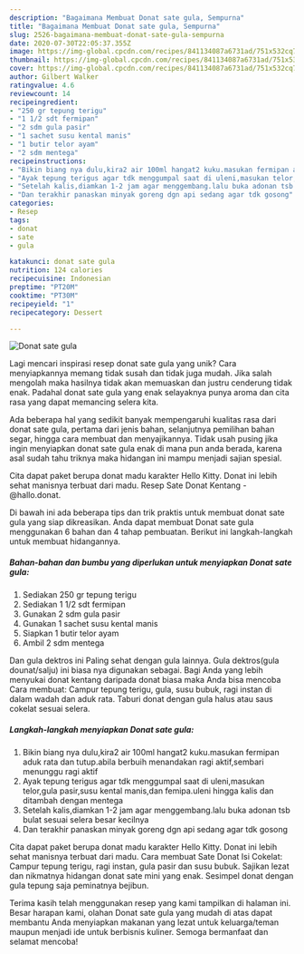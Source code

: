 ```yaml
---
description: "Bagaimana Membuat Donat sate gula, Sempurna"
title: "Bagaimana Membuat Donat sate gula, Sempurna"
slug: 2526-bagaimana-membuat-donat-sate-gula-sempurna
date: 2020-07-30T22:05:37.355Z
image: https://img-global.cpcdn.com/recipes/841134087a6731ad/751x532cq70/donat-sate-gula-foto-resep-utama.jpg
thumbnail: https://img-global.cpcdn.com/recipes/841134087a6731ad/751x532cq70/donat-sate-gula-foto-resep-utama.jpg
cover: https://img-global.cpcdn.com/recipes/841134087a6731ad/751x532cq70/donat-sate-gula-foto-resep-utama.jpg
author: Gilbert Walker
ratingvalue: 4.6
reviewcount: 14
recipeingredient:
- "250 gr tepung terigu"
- "1 1/2 sdt fermipan"
- "2 sdm gula pasir"
- "1 sachet susu kental manis"
- "1 butir telor ayam"
- "2 sdm mentega"
recipeinstructions:
- "Bikin biang nya dulu,kira2 air 100ml hangat2 kuku.masukan fermipan aduk rata dan tutup.abila berbuih menandakan ragi aktif,sembari menunggu ragi aktif"
- "Ayak tepung terigus agar tdk menggumpal saat di uleni,masukan telor,gula pasir,susu kental manis,dan femipa.uleni hingga kalis dan ditambah dengan mentega"
- "Setelah kalis,diamkan 1-2 jam agar menggembang.lalu buka adonan tsb bulat sesuai selera besar kecilnya"
- "Dan terakhir panaskan minyak goreng dgn api sedang agar tdk gosong"
categories:
- Resep
tags:
- donat
- sate
- gula

katakunci: donat sate gula 
nutrition: 124 calories
recipecuisine: Indonesian
preptime: "PT20M"
cooktime: "PT30M"
recipeyield: "1"
recipecategory: Dessert

---
```



![Donat sate gula](https://img-global.cpcdn.com/recipes/841134087a6731ad/751x532cq70/donat-sate-gula-foto-resep-utama.jpg)

Lagi mencari inspirasi resep donat sate gula yang unik? Cara menyiapkannya memang tidak susah dan tidak juga mudah. Jika salah mengolah maka hasilnya tidak akan memuaskan dan justru cenderung tidak enak. Padahal donat sate gula yang enak selayaknya punya aroma dan cita rasa yang dapat memancing selera kita.

Ada beberapa hal yang sedikit banyak mempengaruhi kualitas rasa dari donat sate gula, pertama dari jenis bahan, selanjutnya pemilihan bahan segar, hingga cara membuat dan menyajikannya. Tidak usah pusing jika ingin menyiapkan donat sate gula enak di mana pun anda berada, karena asal sudah tahu triknya maka hidangan ini mampu menjadi sajian spesial.

Cita dapat paket berupa donat madu karakter Hello Kitty. Donat ini lebih sehat manisnya terbuat dari madu. Resep Sate Donat Kentang - @hallo.donat.


Di bawah ini ada beberapa tips dan trik praktis untuk membuat donat sate gula yang siap dikreasikan. Anda dapat membuat Donat sate gula menggunakan 6 bahan dan 4 tahap pembuatan. Berikut ini langkah-langkah untuk membuat hidangannya.

<!--inarticleads1-->

##### Bahan-bahan dan bumbu yang diperlukan untuk menyiapkan Donat sate gula:

1. Sediakan 250 gr tepung terigu
1. Sediakan 1 1/2 sdt fermipan
1. Gunakan 2 sdm gula pasir
1. Gunakan 1 sachet susu kental manis
1. Siapkan 1 butir telor ayam
1. Ambil 2 sdm mentega


Dan gula dektros ini Paling sehat dengan gula lainnya. Gula dektros(gula dounat/salju) ini biasa nya digunakan sebagai. Bagi Anda yang lebih menyukai donat kentang daripada donat biasa maka Anda bisa mencoba Cara membuat: Campur tepung terigu, gula, susu bubuk, ragi instan di dalam wadah dan aduk rata. Taburi donat dengan gula halus atau saus cokelat sesuai selera. 

<!--inarticleads2-->

##### Langkah-langkah menyiapkan Donat sate gula:

1. Bikin biang nya dulu,kira2 air 100ml hangat2 kuku.masukan fermipan aduk rata dan tutup.abila berbuih menandakan ragi aktif,sembari menunggu ragi aktif
1. Ayak tepung terigus agar tdk menggumpal saat di uleni,masukan telor,gula pasir,susu kental manis,dan femipa.uleni hingga kalis dan ditambah dengan mentega
1. Setelah kalis,diamkan 1-2 jam agar menggembang.lalu buka adonan tsb bulat sesuai selera besar kecilnya
1. Dan terakhir panaskan minyak goreng dgn api sedang agar tdk gosong


Cita dapat paket berupa donat madu karakter Hello Kitty. Donat ini lebih sehat manisnya terbuat dari madu. Cara membuat Sate Donat Isi Cokelat: Campur tepung terigu, ragi instan, gula pasir dan susu bubuk. Sajikan lezat dan nikmatnya hidangan donat sate mini yang enak. Sesimpel donat dengan gula tepung saja peminatnya bejibun. 

Terima kasih telah menggunakan resep yang kami tampilkan di halaman ini. Besar harapan kami, olahan Donat sate gula yang mudah di atas dapat membantu Anda menyiapkan makanan yang lezat untuk keluarga/teman maupun menjadi ide untuk berbisnis kuliner. Semoga bermanfaat dan selamat mencoba!
